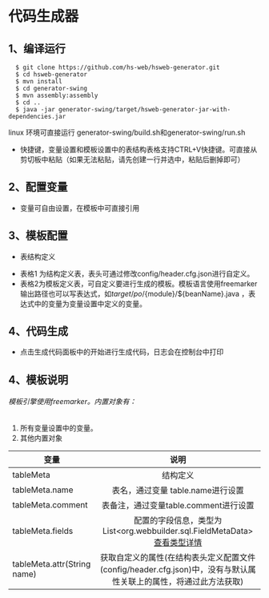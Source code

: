 # 代码生成器
## 1、编译运行
```shell
  $ git clone https://github.com/hs-web/hsweb-generator.git
  $ cd hsweb-generator
  $ mvn install
  $ cd generator-swing
  $ mvn assembly:assembly
  $ cd ..
  $ java -jar generator-swing/target/hsweb-generator-jar-with-dependencies.jar
```
linux 环境可直接运行 generator-swing/build.sh和generator-swing/run.sh

* 快捷键，变量设置和模板设置中的表结构表格支持CTRL+V快捷键。可直接从剪切板中粘贴（如果无法粘贴，请先创建一行并选中，粘贴后删掉即可）
## 2、配置变量
* 变量可自由设置，在模板中可直接引用

## 3、模板配置
* 表结构定义
- 表格1 为结构定义表，表头可通过修改config/header.cfg.json进行自定义。
- 表格2为模板定义表，可自定义要进行生成的模板。模板语言使用freemarker
输出路径也可以写表达式，如${target}/po/${module}/${beanName}.java ，表 	达式中的变量为变量设置中定义的变量。
## 4、代码生成
* 点击生成代码面板中的开始进行生成代码，日志会在控制台中打印
## 4、模板说明
###### 模板引擎使用freemarker。内置对象有：
1. 所有变量设置中的变量。
2. 其他内置对象
 
|               变量                 |            说明                        | 
| -------------------------------|:--------------------------------------:| 
| tableMeta                          | 结构定义                                     | 
| tableMeta.name                     | 表名，通过变量 table.name进行设置             |
| tableMeta.comment                  | 表备注，通过变量table.comment进行设置        |
| tableMeta.fields                   | 配置的字段信息，类型为 List<org.webbuilder.sql.FieldMetaData>  [查看类型详情](https://github.com/hs-web/webbuilder/blob/master/wb-sql-util/src/main/java/org/webbuilder/sql/FieldMetaData.java)                  |
| tableMeta.attr(String name)        |获取自定义的属性(在结构表头定义配置文件(config/header.cfg.json)中，没有与默认属性关联上的属性，将通过此方法获取)               |